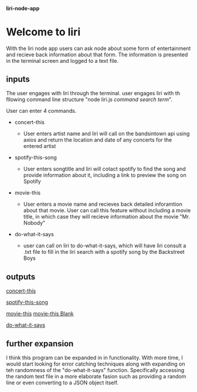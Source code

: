 #### liri-node-app

# Welcome to liri

With the liri node app users can ask node about some form of entertainment and recieve back information about that form.
The information is presented in the terminal screen and logged to a text file.

## inputs

The user engages with liri through the terminal.
user engages liri with th fllowing command line structure "node liri.js _command_ _search term_".

User can enter 4 commands.

- concert-this

  - User enters artist name and liri will call on the bandsintown api using axios and return the location and date of any concerts for the entered artist

- spotify-this-song

  - User enters songtitle and liri will cotact spotify to find the song and provide information about it, including a link to preview the song on Spotify

- movie-this

  - User enters a movie name and recieves back detailed inforamtion about that movie. User can call this feature without including a movie title, in which case they will recieve information about the movie "Mr. Nobody"

- do-what-it-says

  - user can call on liri to do-what-it-says, which will have liri consult a .txt file to fill in the liri search with a spotify song by the Backstreet Boys

## outputs

[concert-this](assets/images/concert-this-SS.png)

[spotify-this-song](assets/images/spotify-this-song-SS.png)

[movie-this](assets/images/movie-this-SS.png)
[movie-this Blank](assets/images/movie-this-Blank-SS.png)

[do-what-it-says](assets/images/do-what-it-says-SS.png)

## further expansion

I think this program can be expanded in in functionality. With more time, I would start looking for error catching techniques along with expanding on teh randomness of the "do-what-it-says" function. Specifically accessing the random text file in a more elaborate fasion such as providing a random line or even converting to a JSON object itself.
